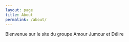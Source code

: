```yaml
---
layout: page
title: About
permalink: /about/
---
```






Bienvenue sur le site du groupe Amour Jumour et Délire

